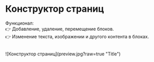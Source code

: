 # Конструктор страниц

Функционал:   
:point_right: Добавление, удаление, перемещение блоков.  
:point_right: Изменение текста, изображении и другого контента в блоках.  
  
 <br/>
![Конструктор страниц](preview.jpg?raw=true "Title")
